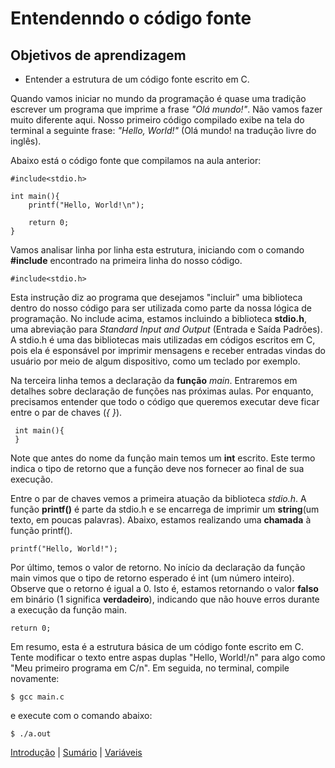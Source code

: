 # Entendenndo o código fonte

## Objetivos de aprendizagem
- Entender a estrutura de um código fonte escrito em C.

Quando vamos iniciar no mundo da programação é quase uma tradição escrever um programa que imprime a frase _"Olá mundo!"_. Não vamos fazer muito diferente aqui.
Nosso primeiro código compilado exibe na tela do terminal a seguinte frase: _"Hello, World!"_ (Olá mundo! na tradução livre do inglês).

Abaixo está o código fonte que compilamos na aula anterior:

    #include<stdio.h>
    
    int main(){
        printf("Hello, World!\n");
        
        return 0;
    }
    
Vamos analisar linha por linha esta estrutura, iniciando com o comando __#include__ encontrado na primeira linha do nosso código.

    #include<stdio.h>
      
Esta instrução diz ao programa que desejamos "incluir" uma biblioteca dentro do nosso código para ser utilizada como parte da nossa lógica de programação.
No include acima, estamos incluindo a biblioteca __stdio.h__, uma abreviação para _Standard Input and Output_ (Entrada e Saída Padrões). A stdio.h é uma das
bibliotecas mais utilizadas em códigos escritos em C, pois ela é esponsável por imprimir mensagens e receber entradas vindas do usuário por meio de algum dispositivo, 
como um teclado por exemplo.

Na terceira linha temos a declaração da __função__ _main_. Entraremos em detalhes sobre declaração de funções nas próximas aulas. Por enquanto, precisamos entender que todo o código que queremos executar deve ficar entre o par de chaves (_{ }_).
     
     int main(){
     }
     
Note que antes do nome da função main temos um __int__ escrito. Este termo indica o tipo de retorno que a função deve nos fornecer ao final de sua execução.

Entre o par de chaves vemos a primeira atuação da biblioteca _stdio.h_. A função __printf()__ é parte da stdio.h e se encarrega de imprimir um __string__(um texto, em poucas palavras). Abaixo, estamos realizando uma __chamada__ à função printf().

    printf("Hello, World!");
    
Por último, temos o valor de retorno. No início da declaração da função main vimos que o tipo de retorno esperado é int (um número inteiro). Observe que o retorno é igual a 0. Isto é, estamos retornando o valor __falso__ em binário (1 significa __verdadeiro__), indicando que não houve erros durante a execução da função main.

    return 0;

Em resumo, esta é a estrutura básica de um código fonte escrito em C. Tente modificar o texto entre aspas duplas "Hello, World!/n" para algo como "Meu primeiro programa em C/n". Em seguida, no terminal, compile novamente:

    $ gcc main.c

e execute com o comando abaixo:

    $ ./a.out
[Introdução](https://github.com/chicofreitas/c-tutorial/blob/main/introducao.md) | [Sumário](https://github.com/chicofreitas/c-tutorial/blob/main/README.md) | [Variáveis](https://github.com/chicofreitas/c-tutorial/blob/main/variaveis.md)
